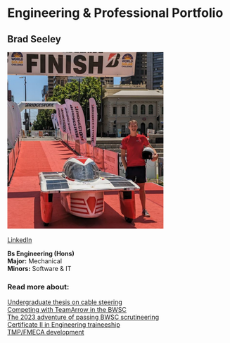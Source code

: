 # Engineering & Professional Portfolio

## Brad Seeley

<img src="./imgs/self-pic.png" height="400">

[LinkedIn](https://www.linkedin.com/in/brad-seeley/)

**Bs Engineering (Hons)**<br>
**Major:** Mechanical<br>
**Minors:** Software & IT<br>

### Read more about:
[Undergraduate thesis on cable steering](./pages/thesis.md)<br>
[Competing with TeamArrow in the BWSC](./pages/BWSC.md)<br>
[The 2023 adventure of passing BWSC scrutineering](./pages/solar-car-certification.md)<br>
[Certificate II in Engineering traineeship](./pages/traineeship.md)<br>
[TMP/FMECA development](./pages/TMP-FMECA.md)<br>

